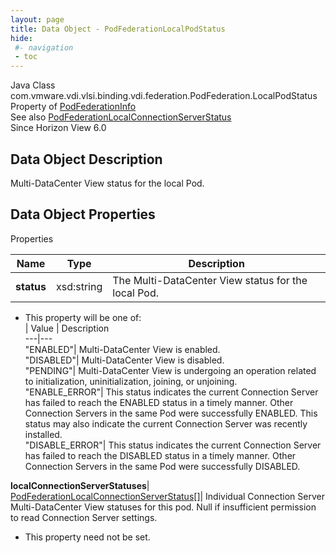 ```yaml
---
layout: page
title: Data Object - PodFederationLocalPodStatus
hide:
 #- navigation
 - toc
---
```






Java Class
    com.vmware.vdi.vlsi.binding.vdi.federation.PodFederation.LocalPodStatus  
Property of
     [PodFederationInfo](vdi.federation.PodFederation.PodFederationInfo.md#field_detail)  
See also
     [PodFederationLocalConnectionServerStatus](vdi.federation.PodFederation.LocalConnectionServerStatus.md)  
Since 
    Horizon View 6.0

## Data Object Description 

Multi-DataCenter View status for the local Pod. 

## Data Object Properties

Properties

Name |  Type |  Description   
---|---|---  
**status**|  xsd:string|  The Multi-DataCenter View status for the local Pod.   


  * This property will be one of:  
|  Value |  Description   
---|---  
"ENABLED"| Multi-DataCenter View is enabled.  
"DISABLED"| Multi-DataCenter View is disabled.  
"PENDING"| Multi-DataCenter View is undergoing an operation related to initialization, uninitialization, joining, or unjoining.  
"ENABLE_ERROR"| This status indicates the current Connection Server has failed to reach the ENABLED status in a timely manner. Other Connection Servers in the same Pod were successfully ENABLED. This status may also indicate the current Connection Server was recently installed.  
"DISABLE_ERROR"| This status indicates the current Connection Server has failed to reach the DISABLED status in a timely manner. Other Connection Servers in the same Pod were successfully DISABLED.  

  
**localConnectionServerStatuses**| [PodFederationLocalConnectionServerStatus[]](vdi.federation.PodFederation.LocalConnectionServerStatus.md)|  Individual Connection Server Multi-DataCenter View statuses for this pod. Null if insufficient permission to read Connection Server settings.   


 * This property need not be set.

  
  

  

